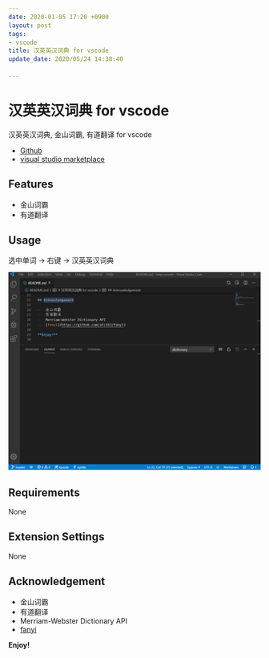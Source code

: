 ```yaml
---
date: 2020-01-05 17:20 +0900
layout: post
tags:
- vscode
title: 汉英英汉词典 for vscode
update_date: 2020/05/24 14:38:40

---
```


# 汉英英汉词典 for vscode

汉英英汉词典, 金山词霸, 有道翻译 for vscode

- [Github](https://github.com/exiahuang/fanyi-vscode)
- [visual studio marketplace](https://marketplace.visualstudio.com/items?itemName=ExiaHuang.dictionary)

## Features

-   金山词霸
-   有道翻译

## Usage

选中单词 -> 右键 -> 汉英英汉词典

![fanyi-vscode](https://raw.githubusercontent.com/exiahuang/xycode-doc/gh-pages/images/fanyi-vscode.gif)

## Requirements

None

## Extension Settings

None

## Acknowledgement

-   金山词霸
-   有道翻译
-   Merriam-Webster Dictionary API
-   [fanyi](https://github.com/afc163/fanyi)

**Enjoy!**
